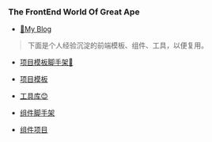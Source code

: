 ### The FrontEnd World Of Great Ape

- [🎉My Blog](https://muzhidong.github.io)

<!--
- My WeChat Official Account
  
  ![微信公众号](./wechatOfficialAccount.png)
-->


> 下面是个人经验沉淀的前端模板、组件、工具，以便复用。

- [项目模板脚手架👏](https://github.com/muzhidong/pj-cli)

- [项目模板](https://github.com/muzhidong/pj-templates)

- [工具库😊](https://github.com/muzhidong/util)

- [组件脚手架](https://github.com/muzhidong/component-cli)

- [组件项目](https://github.com/muzhidong/lib-components)
